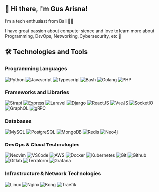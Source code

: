 ## 👋 Hi there, I'm Gus Arisna!

I’m a tech enthusiast from Bali 🌿🙏

I have great passion about computer sience and love to learn more about Programming, DevOps, Networking, Cybersecurity, etc 🚀

## 🛠️ Technologies and Tools

### Programming Languages

<p>
  <img alt="Python" src="https://img.shields.io/badge/-Python-3776AB?style=flat&logo=python&logoColor=white" /> 
  <img alt="Javascript" src="https://img.shields.io/badge/-Javascript-de9c25?style=flat&logo=javascript&logoColor=white" />
  <img alt="Typescript" src="https://img.shields.io/badge/-Typescript-2f74c0?style=flat&logo=typescript&logoColor=white" />
  <img alt="Bash" src="https://img.shields.io/badge/-Bash-2a3337?style=flat&logo=linux&logoColor=white" />
  <img alt="Golang" src="https://img.shields.io/badge/-Golang-00a7d0?style=flat&logo=go&logoColor=white" />
  <img alt="PHP" src="https://img.shields.io/badge/-PHP-5851ea?style=flat&logo=php&logoColor=white" />
</p>

### Frameworks and Libraries

<p>
  <img alt="Strapi" src="https://img.shields.io/badge/-Strapi-4c25d9?style=flat&logo=strapi&logoColor=white" /> 
  <img alt="Express" src="https://img.shields.io/badge/-Express-3c823b?style=flat&logo=express&logoColor=white" /> 
  <img alt="Laravel" src="https://img.shields.io/badge/-Laravel-f34d39?style=flat&logo=laravel&logoColor=white" /> 
  <img alt="Django" src="https://img.shields.io/badge/-Django-092d1f?style=flat&logo=django&logoColor=white" /> 
  <img alt="ReactJS" src="https://img.shields.io/badge/-ReactJS-2975ce?style=flat&logo=react&logoColor=white" /> 
  <img alt="VueJS" src="https://img.shields.io/badge/-VueJS-168955?style=flat&logo=vuedotjs&logoColor=white" /> 
  <img alt="SocketIO" src="https://img.shields.io/badge/-SocketIO-2a403c?style=flat&logo=socketdotio&logoColor=white" /> 
  <img alt="GraphQL" src="https://img.shields.io/badge/-GraphQL-da0093?style=flat&logo=graphql&logoColor=white" /> 
  <img alt="gRPC" src="https://img.shields.io/badge/-gRPC-234a57?style=flat&logo=trpc&logoColor=white" /> 
</p>

### Databases

<p>
  <img alt="MySQL" src="https://img.shields.io/badge/-MySQL-3562aa?style=flat&logo=mysql&logoColor=white" /> 
  <img alt="PostgreSQL" src="https://img.shields.io/badge/-PostgreSQL-295678?style=flat&logo=postgresql&logoColor=white" /> 
  <img alt="MongoDB" src="https://img.shields.io/badge/-MongoDB-429434?style=flat&logo=mongodb&logoColor=white" /> 
  <img alt="Redis" src="https://img.shields.io/badge/-Redis-9e2321?style=flat&logo=redis&logoColor=white" /> 
  <img alt="Neo4j" src="https://img.shields.io/badge/-Neo4j-016f99?style=flat&logo=neo4j&logoColor=white" /> 
</p>

### DevOps & Cloud Technologies

<p>
  <img alt="Neovim" src="https://img.shields.io/badge/-Neovim-388b29?style=flat&logo=neovim&logoColor=white" />
  <img alt="VSCode" src="https://img.shields.io/badge/-VSCode-007ACC?style=flat&logo=visual-studio-code&logoColor=white" />
  <img alt="AWS" src="https://img.shields.io/badge/-AWS-ff9900?style=flat&logo=amazonaws&logoColor=white" />
  <img alt="Docker" src="https://img.shields.io/badge/-Docker-2496ED?style=flat&logo=docker&logoColor=white" />
  <img alt="Kubernetes" src="https://img.shields.io/badge/-Kubernetes-325CE5?style=flat&logo=kubernetes&logoColor=white" />
  <img alt="Git" src="https://img.shields.io/badge/-Git-db4128?style=flat&logo=git&logoColor=white" />
  <img alt="Github" src="https://img.shields.io/badge/-Github-0d2534?style=flat&logo=github&logoColor=white" />
  <img alt="Gitlab" src="https://img.shields.io/badge/-Gitlab-db4128?style=flat&logo=gitlab&logoColor=white" />
  <img alt="Terraform" src="https://img.shields.io/badge/-Terraform-7B42BC?style=flat&logo=terraform&logoColor=white" />
  <img alt="Grafana" src="https://img.shields.io/badge/-Grafana-F46800?style=flat&logo=grafana&logoColor=white" />
</p>

### Infrastructure & Network Technologies

<p>
<img alt="Linux" src="https://img.shields.io/badge/-Linux-168eca?style=flat&logo=linux&logoColor=white" /> 
  <img alt="Nginx" src="https://img.shields.io/badge/-Nginx-009639?style=flat&logo=nginx&logoColor=white" />
  <img alt="Kong" src="https://img.shields.io/badge/-Kong-0cb095?style=flat&logo=kong&logoColor=white" />
  <img alt="Traefik" src="https://img.shields.io/badge/-Traefik-239cbb?style=flat&logo=traefikproxy&logoColor=white" />
</p>
